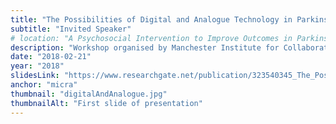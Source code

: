 ```yaml
---
title: "The Possibilities of Digital and Analogue Technology in Parkinson’s"
subtitle: "Invited Speaker"
# location: "A Psychosocial Intervention to Improve Outcomes in Parkinsonian Dementias"
description: "Workshop organised by Manchester Institute for Collaborative Research on Ageing (MICRA)"
date: "2018-02-21"
year: "2018"
slidesLink: "https://www.researchgate.net/publication/323540345_The_Possibilities_of_Digital_and_Analogue_Technology_in_Parkinson's"
anchor: "micra"
thumbnail: "digitalAndAnalogue.jpg"
thumbnailAlt: "First slide of presentation"
---
```

